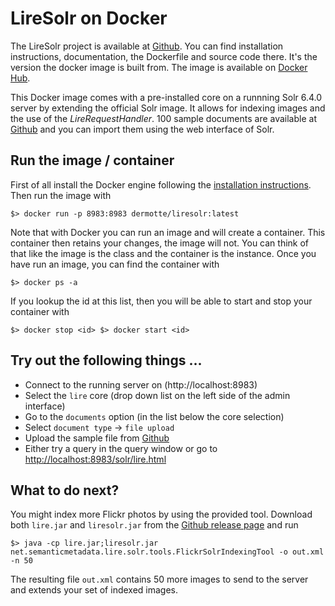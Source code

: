 # LireSolr on Docker

The LireSolr project is available at [Github](https://github.com/dermotte/liresolr). You can find installation instructions, documentation, the Dockerfile and source code there. It's the version the docker image is built from. The image is available on [Docker Hub](https://hub.docker.com/r/dermotte/liresolr/).

This Docker image comes with a pre-installed core on a runnning Solr 6.4.0 server by extending the official Solr image. It allows for indexing images and the use of the *LireRequestHandler*. 100 sample documents are available at [Github](https://raw.githubusercontent.com/dermotte/liresolr/master/src/test/resources/sampledocuments.xml) and you can import them using the web interface of Solr.

## Run the image / container
First of all install the Docker engine following the [installation instructions](https://docs.docker.com/engine/installation/). Then run the image with 

``
$> docker run -p 8983:8983 dermotte/liresolr:latest
``

Note that with Docker you can run an image and will create a container. This container then retains your changes, the image will not. You can think of that like the image is the class and the container is the instance. Once you have run an image, you can find the container with 

``
$> docker ps -a
``

If you lookup the id at this list, then you will be able to start and stop your container with 

``
$> docker stop <id>
$> docker start <id>
``


## Try out the following things ...

* Connect to the running server on (http://localhost:8983)
* Select the `lire` core (drop down list on the left side of the admin interface)
* Go to the `documents` option (in the list below the core selection)
* Select `document type` -> `file upload`
* Upload the sample file from [Github](https://raw.githubusercontent.com/dermotte/liresolr/master/src/test/resources/sampledocuments.xml)
* Either try a query in the query window or go to [http://localhost:8983/solr/lire.html](http://localhost:8983/solr/lire.html)

## What to do next?

You might index more Flickr photos by using the provided tool. Download both `lire.jar` and `liresolr.jar` from the [Github release page](https://github.com/dermotte/liresolr/releases) and run 

``
$> java -cp lire.jar;liresolr.jar net.semanticmetadata.lire.solr.tools.FlickrSolrIndexingTool -o out.xml -n 50 
``

The resulting file `out.xml` contains 50 more images to send to the server and extends your set of indexed images.
